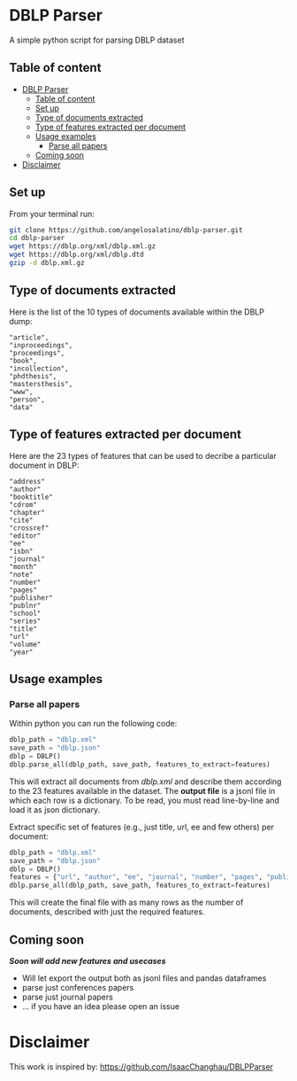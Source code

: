 # DBLP Parser
A simple python script for parsing DBLP dataset


## Table of content
- [DBLP Parser](#dblp-parser)
  - [Table of content](#table-of-content)
  - [Set up](#set-up)
  - [Type of documents extracted](#type-of-documents-extracted)
  - [Type of features extracted per document](#type-of-features-extracted-per-document)
  - [Usage examples](#usage-examples)
    - [Parse all papers](#parse-all-papers)
  - [Coming soon](#coming-soon)
- [Disclaimer](#disclaimer)

## Set up

From your terminal run:
```bash
git clone https://github.com/angelosalatino/dblp-parser.git
cd dblp-parser
wget https://dblp.org/xml/dblp.xml.gz
wget https://dblp.org/xml/dblp.dtd
gzip -d dblp.xml.gz
```

## Type of documents extracted

Here is the list of the 10 types of documents available within the DBLP dump:

```
"article",
"inproceedings",
"proceedings",
"book",
"incollection",
"phdthesis",
"mastersthesis",
"www",
"person",
"data"
```

## Type of features extracted per document

Here are the 23 types of features that can be used to decribe a particular document in DBLP:

```
"address" 
"author" 
"booktitle"
"cdrom" 
"chapter" 
"cite" 
"crossref" 
"editor" 
"ee" 
"isbn"
"journal" 
"month" 
"note" 
"number" 
"pages" 
"publisher" 
"publnr" 
"school" 
"series" 
"title" 
"url"
"volume" 
"year"
```


## Usage examples

### Parse all papers

Within python you can run the following code:
```python
dblp_path = "dblp.xml"
save_path = "dblp.json"
dblp = DBLP()
dblp.parse_all(dblp_path, save_path, features_to_extract=features)
```
This will extract all documents from *dblp.xml* and describe them according to the 23 features available in the dataset. 
The **output file** is a jsonl file in which each row is a dictionary. To be read, you must read line-by-line and load it as json dictionary.

Extract specific set of features (e.g., just title, url, ee and few others) per document:
```python
dblp_path = "dblp.xml"
save_path = "dblp.json"
dblp = DBLP()
features = {"url", "author", "ee", "journal", "number", "pages", "publisher", "series","booktitle", "title", "volume", "year"}
dblp.parse_all(dblp_path, save_path, features_to_extract=features)
```
This will create the final file with as many rows as the number of documents, described with just the required features.

## Coming soon
**_Soon will add new features and usecases_**
* Will let export the output both as jsonl files and pandas dataframes
* parse just conferences papers
* parse just journal papers
* ... if you have an idea please open an issue 


# Disclaimer

This work is inspired by: https://github.com/IsaacChanghau/DBLPParser
